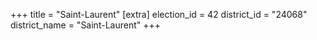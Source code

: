 +++
title = "Saint-Laurent"
[extra]
election_id = 42
district_id = "24068"
district_name = "Saint-Laurent"
+++

